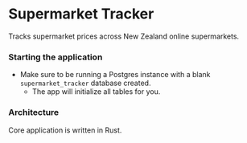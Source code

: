 # Supermarket Tracker

Tracks supermarket prices across New Zealand online supermarkets.

### Starting the application

- Make sure to be running a Postgres instance with a blank `supermarket_tracker` database created.
  - The app will initialize all tables for you.

### Architecture

Core application is written in Rust.
